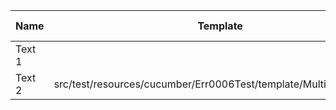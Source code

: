 |  Name  |                             Template                              | Single/Multi | Output Path |          File Pattern          |
|--------|-------------------------------------------------------------------|--------------|-------------|--------------------------------|
| Text 1 |                                                                   | Single       | single      | Destination.xml                |
| Text 2 | src/test/resources/cucumber/Err0006Test/template/MultiTemplate.vm | Multi        | multi       | Destination\_${CLASS_NAME}.xml |

